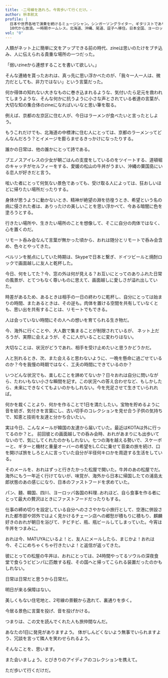 ```yaml
---
title: -二号線を逸れろ。今宵歩いて行くだけ。-
author: 枡本航太
profile: |
  日本や世界各地で演奏を続けるミュージシャン。シンガーソングライター、ギタリストであり、ダンスミュージックのプロデューサーBLOWBOHEMIAとしても活動。
  10代から放浪。一時期ホームレス。北海道、沖縄、尾道、逗子へ移住。日本全国、ヨーロッパ、タイへのツアー後、ベルリンへ移住。その後近年は東アジアが主な拠点。韓国、台湾でも活動中。
vol: "0"
---
```


人類がネット上に簡単に文をアップできる前の時代、zineは思いのたけをブチ込み、人に伝えられる貴重な場所の一つだった。

「弱いzineから連想することを書いて欲しい。」

そんな連絡を貰ったおれは、真っ先に思い浮かべたのが、「我々一人一人は、微力だとしても、非力ではない」という言葉だった。

何か得体の知れない大きなものに巻き込まれるような、気付いたら足元を救われてしまうような、そんな何かに抗うように小さな声とされている者達の言葉が、大切な知の集合体のzineになればいいなと思い筆を取る。

例えば、京都の左京区に住む人が、今日はラーメンが食べたいと言ったとしよう。

もうこれだけでも、北海道の中標津に住む人にとっては、京都のラーメンってどんなんだろう？とイメージを膨らませるきっかけになったりする。

誰かの日常は、他の誰かにとって詩である。

ブエノスアイレスの少女が朝ごはんの支度をしているのをツイートする、道頓堀のキャッチがセルフィーをする、愛媛の松山の牛丼がうまい、沖縄の粟国島にいる恋人が好きだと言う。

呟いた者にとって何気ない景色であっても、受け取る人によっては、狂おしいほどに帰りたい場所だったりする。

身体が思うように動かないとき、精神が絶望の淵を彷徨うとき、希望という名の病に侵された者は、ありったけの美しいことを思い浮かべて、今ある暗闇に色を塗ろうとする。

行きたい場所や、生きたい場所のことを想像して、そこに自分の肉体ではなく、心を置くのだ。

リモート呑み会なんて言葉が無かった頃から、おれは随分とリモートで呑み会含め、色々とやってきた。

ベルリンを拠点にしていた時期は、Skypeで日本と繋ぎ、ドイツビールと焼酎ロックで画面越しに友人と乾杯した。

今日、何をしてた？今、窓の外は何が見える？お互いにとってのありふれた日常の風景が、とてつもなく尊いものに思えて、画面越しに愛しさが溢れ出していた。

時差があるため、あるときは相手の一日の終わりに乾杯し、自分にとっては始まりの時間、またあるときは、その逆も。肉体を置ける空間を共有していなくとも、思い出を共有することは、リモートでもできる。

人は会っていない時間にその人への想いを育てられる生き物だ。

今、海外に行くことや、大人数で集まることが制限されているが、
ネット上だろうが、実際に会えようが、そこに人がいることに変わりはない。

大切なことは、状況がどうであれ、相手を受け止めたいと思うかどうかだ。

人と別れるとき、次、また会えると思わないように、一晩を懸命に過ごせているのか？今を我慢の時期ではなく、工夫の時間にできているのか？

いつどんな状況でも、楽しむことを諦めてないか？日々おれは自分に問いながら、たわいもない小さな瞬間を記す。この状況への答え合わせなど、もしかしたら、未来にできなくてもよいのかもしれない。今を充足させて生きていられれば。

何かを裁くことより、何かを作ることで1日を満たしたい。宝物を貯めるように音を紡ぎ、気付きを言葉にし、古い切手のコレクションを見せ合う子供の気持ちで、知恵と技術を友達と分かち合いたい。

実は今日、こんなメールが韓国の友達から届いていた。最近はKOTAは外に行ってるのか？と。
前回彼との画面越しでの呑み会時、おれがあまりにも出歩いてないので、気にしてくれたのかもしれない。七つの海を越える勢いで、スケーボーと、ギターと機材と重量オーバーの希望を<span class="text-sideways">L.C.C</span>に乗せて音楽の旅を続け、口を開けば旅をしろと人に言っていた自分が半径何キロかを周遊する生活をしている。

そのメールを、おれはずっと行きたかった松屋で開いた。牛丼のあの松屋でだ。海外にもう一年近く行けてないが、味覚が、海外から日本に帰国したての浦島太郎状態のあの感じになり、日本のファストフードを求めていた。

パン、麺、韓国、四川、ヨーロッパ各国の料理..おれほど、自ら食事を作る者にとって最大の贅沢はときにファストフードだったりもする。

仕事の締め切りを設定している自分へのささやかな小旅行として、空港に併設された都市部や郊外ではよく見かけるチェーン店への郷愁が積もりに積もり、麒麟好きのおれが朝日を浴びて、チビチビ、瓶、瓶ビールしてしまっていた。今宵は牛丼をつまみに。

おれは今、MATUYAにいるよ！と、友人にメールしたら、まじかよ！おれは今、そこにめちゃくちゃ行きたいよ！と返信が返ってきた。

彼にとっての松屋の牛丼は、おれにとっては、<span class="text-tcy">24</span>時間やってるソウルの深夜食堂で食らうビビンパに匹敵する程、その国へと帰ってこられる装置だったのかもしれない。

日常は日常だと思うから日常だ。

明日が来る保障はない。

美しくもない住宅地と、2号線の景観から逸れて、裏通りを歩く。

今居る景色に言葉を投げ、音を投げかける。

つまりは、この文を読んでくれた人も旅仲間なんだ。

あなたの1日に発見がありますよう。
体がしんどくないよう無事でいられますよう、冗談を言って隣人を笑わせられるよう。

そんなことを、思います。

また会いましょう。とびきりのアイディアのコレクションを携えて。

ただ歩いて行くだけだ。
